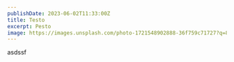 ```yaml
---
publishDate: 2023-06-02T11:33:00Z
title: Testo
excerpt: Pesto
image: https://images.unsplash.com/photo-1721548902888-36f759c71727?q=80&w=1287&auto=format&fit=crop&ixlib=rb-4.0.3&ixid=M3wxMjA3fDB8MHxwaG90by1wYWdlfHx8fGVufDB8fHx8fA%3D%3D
---
```


asdssf
